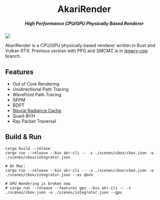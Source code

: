 <h1 align="center">AkariRender</h1>
<h5 align="center">High Performance CPU/GPU Physically Based Renderer</h5>

![](gallery/beauty4k.png)

AkariRender is a CPU/GPU physically based renderer written in Rust and Vulkan RTX.
Previous version with PPG and SMCMC is in [legacy-cpp](https://github.com/shiinamiyuki/akari_render/tree/legacy-cpp) branch.



## Features
- Out of Core Rendering
- Unidirectional Path Tracing
- Wavefront Path Tracing
- SPPM
- BDPT
- [Neural Radiance Cache](https://arxiv.org/pdf/2106.12372.pdf)
- Quad-BVH
- Ray Packet Traversal

## Build & Run
```
cargo build --relase
cargo run --release --bin akr-cli -- -s ./scenes/cbox/cbox.json -a ./scenes/cbox/integrator.json

# On Mac:
cargo run --release --bin akr-cli -- -s ./scenes/cbox/cbox.json -a ./scenes/cbox/integrator.json --as qbvh

# GPU Rendering is broken now
# cargo run --release --features gpu --bin akr-cli -- -s ./scenes/cbox.json -a ./scenes/integrator.json --gpu
```
